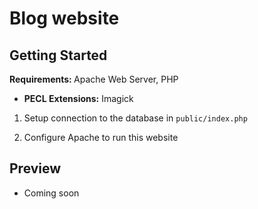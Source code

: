 # Blog website

## Getting Started

<strong>Requirements: </strong> Apache Web Server, PHP 

- <strong>PECL Extensions:</strong> Imagick
    
1. Setup connection to the database in <code>public/index.php</code>

1. Configure Apache to run this website

## Preview

- Coming soon